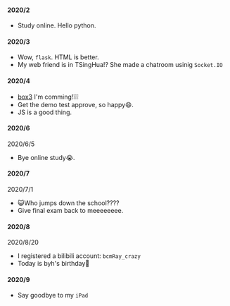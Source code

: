 
#### 2020/2
- Study online. Hello python.

#### 2020/3
- Wow, `flask`. HTML is better.
- My web friend is in TSingHua!? She made a chatroom usinig `Socket.IO`

#### 2020/4
- [box3](https://box3.codemao.cn/) I'm comming!❕❕❕
- Get the demo test approve, so happy😄.
- JS is a good thing.

#### 2020/6
2020/6/5
- Bye online study😭.

#### 2020/7
2020/7/1
- 😺Who jumps down the school????
- Give final exam back to meeeeeeee.

#### 2020/8
2020/8/20
- I registered a bilibili account: `bcmRay_crazy`
- Today is byh's birthday🍰

#### 2020/9
- Say goodbye to my `iPad`

